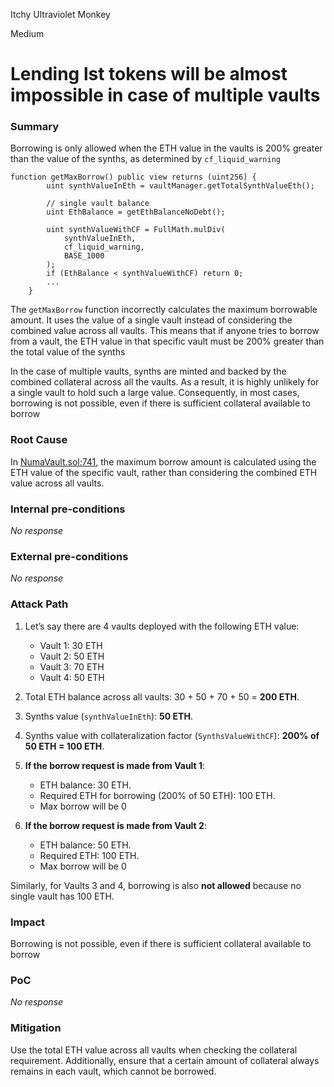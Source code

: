 Itchy Ultraviolet Monkey

Medium

# Lending lst tokens will be almost impossible in case of multiple vaults

### Summary

Borrowing is only allowed when the ETH value in the vaults is 200% greater than the value of the synths, as determined by `cf_liquid_warning`

```solidity
function getMaxBorrow() public view returns (uint256) {
        uint synthValueInEth = vaultManager.getTotalSynthValueEth();

        // single vault balance
        uint EthBalance = getEthBalanceNoDebt();

        uint synthValueWithCF = FullMath.mulDiv(
            synthValueInEth,
            cf_liquid_warning,
            BASE_1000
        );
        if (EthBalance < synthValueWithCF) return 0;
        ...
    }
```

The `getMaxBorrow` function incorrectly calculates the maximum borrowable amount. It uses the value of a single vault instead of considering the combined value across all vaults. This means that if anyone tries to borrow from a vault, the ETH value in that specific vault must be 200% greater than the total value of the synths

In the case of multiple vaults, synths are minted and backed by the combined collateral across all the vaults. As a result, it is highly unlikely for a single vault to hold such a large value. Consequently, in most cases, borrowing is not possible, even if there is sufficient collateral available to borrow

### Root Cause

In [NumaVault.sol:741](https://github.com/sherlock-audit/2024-12-numa-audit/blob/main/Numa/contracts/NumaProtocol/NumaVault.sol#L741), the maximum borrow amount is calculated using the ETH value of the specific vault, rather than considering the combined ETH value across all vaults.

### Internal pre-conditions

_No response_

### External pre-conditions

_No response_

### Attack Path

1. Let’s say there are 4 vaults deployed with the following ETH value:

   - Vault 1: 30 ETH  
   - Vault 2: 50 ETH  
   - Vault 3: 70 ETH  
   - Vault 4: 50 ETH  

2. Total ETH balance across all vaults: 30 + 50 + 70 + 50 = **200 ETH**.  
3. Synths value (`synthValueInEth`): **50 ETH**.  
4. Synths value with collateralization factor (`SynthsValueWithCF`): **200% of 50 ETH = 100 ETH**.  
5. **If the borrow request is made from Vault 1**:  
   - ETH balance: 30 ETH.  
   - Required ETH for borrowing (200% of 50 ETH): 100 ETH.  
   - Max borrow will be 0

6. **If the borrow request is made from Vault 2**:  
   - ETH balance: 50 ETH.  
   - Required ETH: 100 ETH.  
   - Max borrow will be 0

Similarly, for Vaults 3 and 4, borrowing is also **not allowed** because no single vault has 100 ETH.


### Impact

Borrowing is not possible, even if there is sufficient collateral available to borrow

### PoC

_No response_

### Mitigation

Use the total ETH value across all vaults when checking the collateral requirement. Additionally, ensure that a certain amount of collateral always remains in each vault, which cannot be borrowed.
